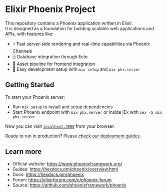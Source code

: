 # Elixir Phoenix Project

This repository contains a Phoenix application written in Elixir.  
It is designed as a foundation for building scalable web applications and APIs, with features like:

- ⚡ Fast server-side rendering and real-time capabilities via Phoenix Channels
- 🗄️ Database integration through Ecto
- 🎨 Asset pipeline for frontend integration
- 🔧 Easy development setup with `mix setup` and `mix phx.server`

## Getting Started

To start your Phoenix server:

* Run `mix setup` to install and setup dependencies
* Start Phoenix endpoint with `mix phx.server` or inside IEx with `iex -S mix phx.server`

Now you can visit [`localhost:4000`](http://localhost:4000) from your browser.

Ready to run in production? Please [check our deployment guides](https://hexdocs.pm/phoenix/deployment.html).

## Learn more

* Official website: https://www.phoenixframework.org/
* Guides: https://hexdocs.pm/phoenix/overview.html
* Docs: https://hexdocs.pm/phoenix
* Forum: https://elixirforum.com/c/phoenix-forum
* Source: https://github.com/phoenixframework/phoenix
